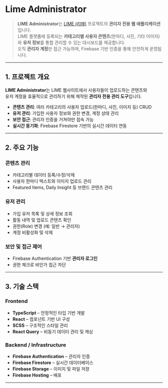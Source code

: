 # Lime Administrator

> **LIME Administrator**는 [LIME (리메)](https://github.com/DongEsssss/lime) 프로젝트의 **관리자 전용 웹 애플리케이션**입니다.  
> LIME 플랫폼에 등록되는 **카테고리별 사용자 콘텐츠**(한마디, 사진, 기타 이미지)와 **유저 정보**를 통합 관리할 수 있는 대시보드를 제공합니다.  
> 오직 **관리자 계정**만 접근 가능하며, Firebase 기반 인증을 통해 안전하게 운영됩니다.

---

## 1. 프로젝트 개요

**LIME Administrator**는 LIME 웹사이트에서 사용자들이 업로드하는 콘텐츠와  
유저 계정을 효율적으로 관리하기 위해 제작된 **관리자 전용 관리 도구**입니다.

- **콘텐츠 관리**: 여러 카테고리의 사용자 업로드(한마디, 사진, 이미지 등) CRUD
- **유저 관리**: 가입한 사용자 정보와 권한 변경, 계정 상태 관리
- **보안 접근**: 관리자 인증을 거쳐야만 접속 가능
- **실시간 동기화**: Firebase Firestore 기반의 실시간 데이터 연동

---

## 2. 주요 기능

### 콘텐츠 관리
- 카테고리별 데이터 등록/수정/삭제
- 사용자 한마디 텍스트와 이미지 업로드 관리
- Featured Items, Daily Insight 등 브랜드 콘텐츠 관리

### 유저 관리
- 가입 유저 목록 및 상세 정보 조회
- 활동 내역 및 업로드 콘텐츠 확인
- 권한(Role) 변경 (예: 일반 → 관리자)
- 계정 비활성화 및 삭제

### 보안 및 접근 제어
- Firebase Authentication 기반 **관리자 로그인**
- 권한 체크로 비인가 접근 차단

---

## 3. 기술 스택

### Frontend
- **TypeScript** – 안정적인 타입 기반 개발
- **React** – 컴포넌트 기반 UI 구성
- **SCSS** – 구조적인 스타일 관리
- **React Query** – 비동기 데이터 관리 및 캐싱

### Backend / Infrastructure
- **Firebase Authentication** – 관리자 인증
- **Firebase Firestore** – 실시간 데이터베이스
- **Firebase Storage** – 이미지 및 파일 저장
- **Firebase Hosting** – 배포

---
